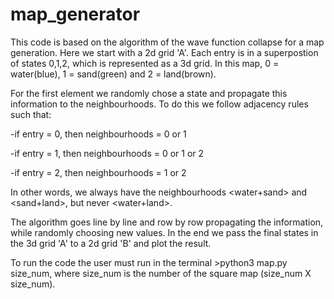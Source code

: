 # map_generator
This code is based on the algorithm of the wave function collapse for a map generation. Here we start with a 2d grid 'A'. Each entry is in a superpostion of states 0,1,2, which is represented as a 3d grid. In this map, 0 = water(blue), 1 = sand(green) and 2 = land(brown).

For the first element we randomly chose a state and propagate this information to the neighbourhoods. To do this we follow adjacency rules such that:

-if entry = 0, then neighbourhoods = 0 or 1

-if entry = 1, then neighbourhoods = 0 or 1 or 2

-if entry = 2, then neighbourhoods = 1 or 2

In other words, we always have the neighbourhoods <water+sand> and <sand+land>, but never <water+land>.

The algorithm goes line by line and row by row propagating the information, while randomly choosing new values. In the end we pass the final states in the 3d grid 'A' to a 2d grid 'B' and plot the result.

To run the code the user must run in the terminal >python3 map.py size_num, where size_num is the number of the square map (size_num X size_num).
